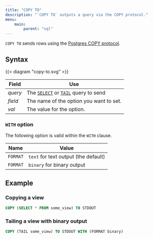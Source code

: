```yaml
---
title: "COPY TO"
description: "`COPY TO` outputs a query via the COPY protocol."
menu:
    main:
        parent: "sql"
---
```


`COPY TO` sends rows using the [Postgres COPY protocol](https://www.postgresql.org/docs/current/sql-copy.html).

## Syntax

{{< diagram "copy-to.svg" >}}

Field | Use
------|-----
_query_ | The [`SELECT`](/sql/select) or [`TAIL`](/sql/tail) query to send
_field_ | The name of the option you want to set.
_val_ | The value for the option.

### `WITH` option

The following option is valid within the `WITH` clause.

Name | Value
-----|-------
`FORMAT` | `text` for text output (the default)
`FORMAT` | `binary` for binary output

## Example

### Copying a view

```sql
COPY (SELECT * FROM some_view) TO STDOUT
```

### Tailing a view with binary output

```sql
COPY (TAIL some_view) TO STDOUT WITH (FORMAT binary)
```
